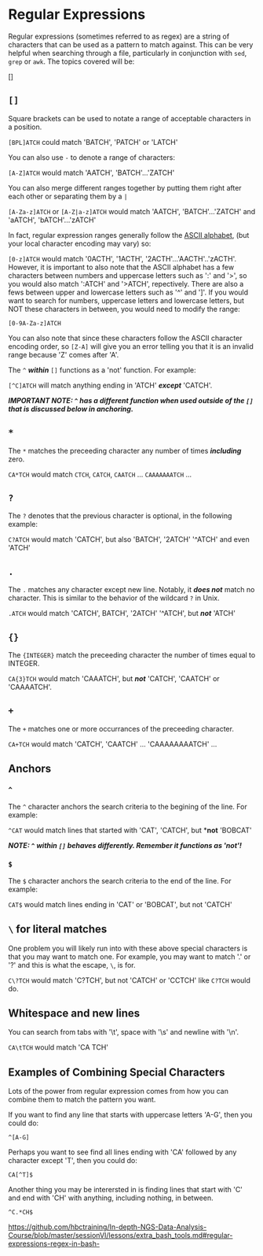 # Regular Expressions

Regular expressions (sometimes referred to as regex) are a string of characters that can be used as a pattern to match against. This can be very helpful when searching through a file, particularly in conjunction with `sed`, `grep` or `awk`. The topics covered will be:

[[]](regular_expressions.md#[])

## `[]`

Square brackets can be used to notate a range of acceptable characters in a position.

`[BPL]ATCH` could match 'BATCH', 'PATCH' or 'LATCH'

You can also use `-` to denote a range of characters:

`[A-Z]ATCH` would match 'AATCH', 'BATCH'...'ZATCH'

You can also merge different ranges together by putting them right after each other or separating them by a `|`

`[A-Za-z]ATCH` or `[A-Z|a-z]ATCH` would match 'AATCH', 'BATCH'...'ZATCH' and 'aATCH', 'bATCH'...'zATCH'

In fact, regular expression ranges generally follow the [ASCII alphabet](https://en.wikipedia.org/wiki/ASCII), (but your local character encoding may vary) so:

`[0-z]ATCH` would match '0ACTH', '1ACTH', '2ACTH'...'AACTH'..'zACTH'. However, it is important to also note that the ASCII alphabet has a few characters between numbers and uppercase letters such as ':' and '>', so you would also match ':ATCH' and '>ATCH', repectively. There are also a fews between upper and lowercase letters such as '^' and ']'. If you would want to search for numbers, uppercase letters and lowercase letters, but NOT these characters in between, you would need to modify the range:

`[0-9A-Za-z]ATCH`

You can also note that since these characters follow the ASCII character encoding order, so `[Z-A]` will give you an error telling you that it is an invalid range because 'Z' comes after 'A'.

The `^` ***within*** `[]` functions as a 'not' function. For example:

`[^C]ATCH` will match anything ending in 'ATCH' ***except*** 'CATCH'.

***IMPORTANT NOTE: `^` has a different function when used outside of the `[]` that is discussed below in anchoring.***

## `*`

The `*` matches the preceeding character any number of times ***including*** zero.

`CA*TCH` would match `CTCH`, `CATCH`, `CAATCH` ... `CAAAAAAATCH` ...

## `?`

The `?` denotes that the previous character is optional, in the following example:

`C?ATCH` would match 'CATCH', but also 'BATCH', '2ATCH' '^ATCH' and even 'ATCH'

## `.`

The `.` matches any character except new line. Notably, it ***does not*** match no character. This is similar to the behavior of the wildcard `?` in Unix.

`.ATCH` would match 'CATCH', BATCH', '2ATCH' '^ATCH', but ***not*** 'ATCH'

## `{}`

The `{INTEGER}` match the preceeding character the number of times equal to INTEGER.

`CA{3}TCH` would match 'CAAATCH', but ***not*** 'CATCH', 'CAATCH' or 'CAAAATCH'.

## `+`

The `+` matches one or more occurrances of the preceeding character.

`CA+TCH` would match 'CATCH', 'CAATCH' ... 'CAAAAAAAATCH' ...

## Anchors

### `^`

The `^` character anchors the search criteria to the begining of the line. For example:

`^CAT` would match lines that started with 'CAT', 'CATCH', but ***not** 'BOBCAT'

***NOTE: `^` within `[]` behaves differently. Remember it functions as 'not'!***

### `$`

The `$` character anchors the search criteria to the end of the line. For example:

`CAT$` would match lines ending in 'CAT' or 'BOBCAT', but not 'CATCH'

## `\` for literal matches

One problem you will likely run into with these above special characters is that you may want to match one. For example, you may want to match '.' or '?' and this is what the escape, `\`, is for. 

`C\?TCH` would match 'C?TCH', but not 'CATCH' or 'CCTCH' like `C?TCH` would do.

## Whitespace and new lines

You can search from tabs with '\t', space with '\s' and newline with '\n'. 

`CA\tTCH` would match 'CA TCH'

## Examples of Combining Special Characters

Lots of the power from regular expression comes from how you can combine them to match the pattern you want.

If you want to find any line that starts with uppercase letters 'A-G', then you could do:

`^[A-G]`

Perhaps you want to see find all lines ending with 'CA' followed by any character except 'T', then you could do:

`CA[^T]$`

Another thing you may be interersted in is finding lines that start with 'C' and end with 'CH' with anything, including nothing, in between.

`^C.*CH$`

https://github.com/hbctraining/In-depth-NGS-Data-Analysis-Course/blob/master/sessionVI/lessons/extra_bash_tools.md#regular-expressions-regex-in-bash-
